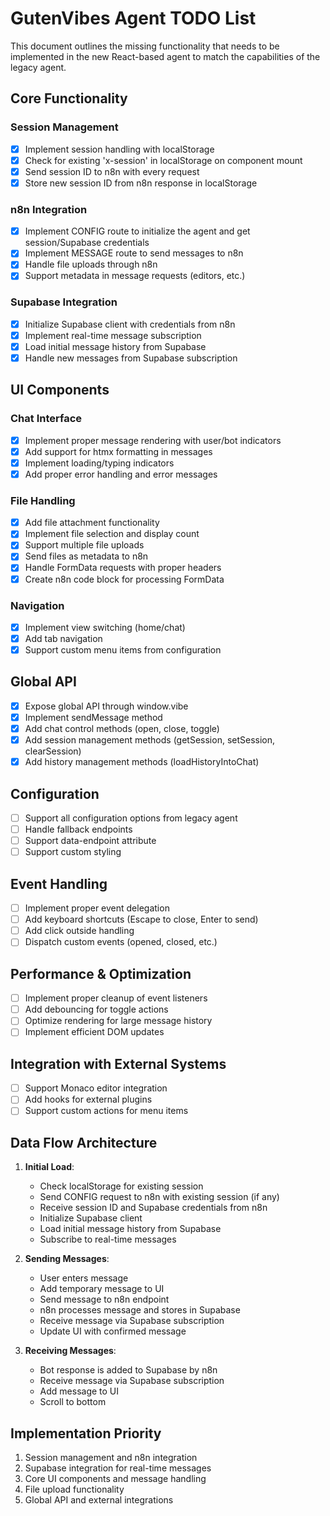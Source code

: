 # GutenVibes Agent TODO List

This document outlines the missing functionality that needs to be implemented in the new React-based agent to match the capabilities of the legacy agent.

## Core Functionality

### Session Management

- [x] Implement session handling with localStorage
- [x] Check for existing 'x-session' in localStorage on component mount
- [x] Send session ID to n8n with every request
- [x] Store new session ID from n8n response in localStorage

### n8n Integration

- [x] Implement CONFIG route to initialize the agent and get session/Supabase credentials
- [x] Implement MESSAGE route to send messages to n8n
- [x] Handle file uploads through n8n
- [x] Support metadata in message requests (editors, etc.)

### Supabase Integration

- [x] Initialize Supabase client with credentials from n8n
- [x] Implement real-time message subscription
- [x] Load initial message history from Supabase
- [x] Handle new messages from Supabase subscription

## UI Components

### Chat Interface

- [x] Implement proper message rendering with user/bot indicators
- [x] Add support for htmx formatting in messages
- [x] Implement loading/typing indicators
- [x] Add proper error handling and error messages

### File Handling

- [x] Add file attachment functionality
- [x] Implement file selection and display count
- [x] Support multiple file uploads
- [x] Send files as metadata to n8n
- [x] Handle FormData requests with proper headers
- [x] Create n8n code block for processing FormData

### Navigation

- [x] Implement view switching (home/chat)
- [x] Add tab navigation
- [x] Support custom menu items from configuration

## Global API

- [x] Expose global API through window.vibe
- [x] Implement sendMessage method
- [x] Add chat control methods (open, close, toggle)
- [x] Add session management methods (getSession, setSession, clearSession)
- [x] Add history management methods (loadHistoryIntoChat)

## Configuration

- [ ] Support all configuration options from legacy agent
- [ ] Handle fallback endpoints
- [ ] Support data-endpoint attribute
- [ ] Support custom styling

## Event Handling

- [ ] Implement proper event delegation
- [ ] Add keyboard shortcuts (Escape to close, Enter to send)
- [ ] Add click outside handling
- [ ] Dispatch custom events (opened, closed, etc.)

## Performance & Optimization

- [ ] Implement proper cleanup of event listeners
- [ ] Add debouncing for toggle actions
- [ ] Optimize rendering for large message history
- [ ] Implement efficient DOM updates

## Integration with External Systems

- [ ] Support Monaco editor integration
- [ ] Add hooks for external plugins
- [ ] Support custom actions for menu items

## Data Flow Architecture

1. **Initial Load**:

   - Check localStorage for existing session
   - Send CONFIG request to n8n with existing session (if any)
   - Receive session ID and Supabase credentials from n8n
   - Initialize Supabase client
   - Load initial message history from Supabase
   - Subscribe to real-time messages

2. **Sending Messages**:

   - User enters message
   - Add temporary message to UI
   - Send message to n8n endpoint
   - n8n processes message and stores in Supabase
   - Receive message via Supabase subscription
   - Update UI with confirmed message

3. **Receiving Messages**:
   - Bot response is added to Supabase by n8n
   - Receive message via Supabase subscription
   - Add message to UI
   - Scroll to bottom

## Implementation Priority

1. Session management and n8n integration
2. Supabase integration for real-time messages
3. Core UI components and message handling
4. File upload functionality
5. Global API and external integrations
